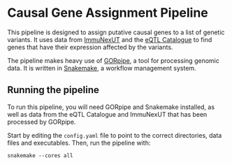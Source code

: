 # Causal Gene Assignment Pipeline

This pipeline is designed to assign putative causal genes to a list of genetic variants.
It uses data from [ImmuNexUT](https://www.immunexut.org/top) and the [eQTL Catalogue](https://www.ebi.ac.uk/eqtl/)
to find genes that have their expression affected by the variants.

The pipeline makes heavy use of [GORpipe](https://docs.gorpipe.org/index.html), a tool for processing genomic data.
It is written in [Snakemake](https://snakemake.readthedocs.io/en/stable/), a workflow management system.

## Running the pipeline

To run this pipeline, you will need GORpipe and Snakemake installed, as well as data from the eQTL Catalogue and ImmuNexUT
that has been processed by GORpipe.

Start by editing the `config.yaml` file to point to the correct directories, data files and executables.
Then, run the pipeline with:

    snakemake --cores all
